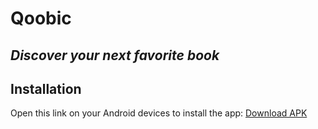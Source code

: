 # Qoobic

## _Discover your next favorite book_

## Installation

Open this link on your Android devices to install the app: [Download APK](https://expo.dev/accounts/notsugee/projects/QoobicMob/builds/e73f15e9-87e9-460b-8aa6-13cf9a91206f)
